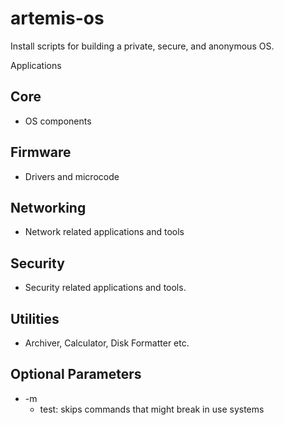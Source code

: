 # artemis-os
Install scripts for building a private, secure, and anonymous OS.

Applications

## Core
- OS components
## Firmware
- Drivers and microcode
## Networking
- Network related applications and tools
## Security
- Security related applications and tools.
## Utilities
- Archiver, Calculator, Disk Formatter etc.

## Optional Parameters
- -m
  -  test: skips commands that might break in use systems
